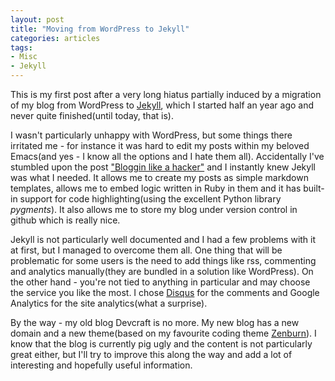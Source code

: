 ```yaml
---
layout: post
title: "Moving from WordPress to Jekyll"
categories: articles
tags:
- Misc
- Jekyll
---
```


This is my first post after a very long hiatus partially induced by a
migration of my blog from WordPress to
[Jekyll](https://github.com/mojombo/jekyll), which I started half an
year ago and never quite finished(until today, that is).

I wasn't particularly unhappy with WordPress, but some things there
irritated me - for instance it was hard to edit my posts within my
beloved Emacs(and yes - I know all the options and I hate them
all). Accidentally I've stumbled upon the post
["Bloggin like a hacker"](http://tom.preston-werner.com/2008/11/17/blogging-like-a-hacker.html)
and I instantly knew Jekyll was what I needed. It allows me to create
my posts as simple markdown templates, allows me to embed logic
written in Ruby in them and it has built-in support for code
highlighting(using the excellent Python library *pygments*). It also
allows me to store my blog under version control in github which is
really nice.

Jekyll is not particularly well documented and I had a few problems
with it at first, but I managed to overcome them all. One thing that
will be problematic for some users is the need to add things like rss,
commenting and analytics manually(they are bundled in a solution like
WordPress). On the other hand - you're not tied to anything in
particular and may choose the service you like the most. I chose
[Disqus](http://disqus.com) for the comments and Google Analytics for the site
analytics(what a surprise).

By the way - my old blog Devcraft is no more. My new blog has a new
domain and a new theme(based on my favourite coding theme
[Zenburn](https://github.com/bbatsov/zenburn-emacs)).  I know that the
blog is currently pig ugly and the content is not particularly great
either, but I'll try to improve this along the way and add a lot of
interesting and hopefully useful information.
